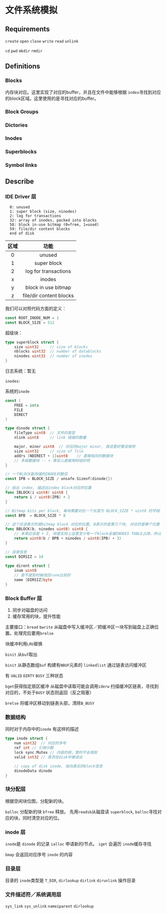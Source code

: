 # 文件系统模拟

## Requirements

`create` `open` `close` `write` `read` `unlink` 

`cd` `pwd` `mkdir` `rmdir` 

## Definitions

### Blocks

内存块对应。这里实现了对应的buffer，并且在文件中能够根据 `index`寻找到对应的block区域。这里使用的是寻找对应的buffer。

### Block Groups



### Dictories



### Inodes



### Superblocks



### Symbol links



## Describe

### IDE Driver 层

```
  0: unused
  1: super block (size, ninodes)
  2: log for transactions
  32: array of inodes, packed into blocks
  58: block in-use bitmap (0=free, 1=used)
  59: file/dir content blocks
  end of disk
```



| 区域 | 功能 |
| :---: | :--: |
| 0 | unused |
| 1 | super block |
| 2 | log for transactions |
| x | inodes |
| y | block in use bitmap |
| z | file/dir content blocks |

我们可以对照代码方面的定义：



```go
const ROOT_INODE_NUM = 1
const BLOCK_SIZE = 512
```

超级块：

```go
type superblock struct {
	size uint32		// size of blocks
	nblocks uint32	// number of datablocks
	ninodes uint32	// number of inodes
}
```

日志系统：暂无

`inodes`:

系统的`inode`

```go
const (
	FREE = iota
	FILE
	DIRECT
)

type dinode struct {
	fileType uint8	// 文件的类型
	nlink uint8		// link 链接的数量

	major, minor uint8	// 对应的major minor, 我这里好像没啥用
	size uint32		// size of file
	addrs [NDIRECT + 1]uint8	// 直接指向的数据块
	// 多级数据块 -- > 等会儿直接用树组织吧
}

// 一个BLOCK能存储的INODE的数目
const IPB = BLOCK_SIZE / unsafe.Sizeof(dinode{})

// 给出 index, 描述出index block对应的位置
func IBLOCK(i uint8) uint8 {
	return i / uint8(IPB) + 2
}

// Bitmap bits per block, 每块需要对应一个长度为 BLOCK_SIZE * uint8 的字段
const BPB  = BLOCK_SIZE * 8

// 这个应该表示的是bitmap block 对应的位置, B表示的是第几个块, 对应的是哪个位置
func BBLOCK(b, ninodes uint8) uint8 {
	// 本来应该是 + 2, 但是实际上这里至少有一个block会被INODES TABLE占用，所以 + 3
	return uint8(b / BPB + ninodes / uint8(IPB) + 3)
}

// 目录信息
const DIRSIZ = 14
 
type dirent struct {
	inum uint8
	// 是不是到时候改回rune比较好
	name [DIRSIZ]byte
}
```



### Block Buffer 层

1. 同步对磁盘的访问
2. 缓存常用的块，提升性能

主要接口：`bread` `bwrite` 从磁盘中写入缓冲区／把缓冲区一块写到磁盘上正确位置。处理完后要用`brelse`

块缓冲利用`LRU`替换

`binit` 从`buf`取出

`binit` 从静态数组`buf` 构建有`NBUF`元素的 `linkedlist` 通过链表访问缓冲区

有 `VALID` `DIRTY` `BUSY` 三种状态

`bget`获得指定扇区缓冲 从磁盘中读取可能会调用`iderw` 扫描缓冲区链表，寻找到对应的，不处于`BUSY` 状态则返回（反之阻塞）

`brelse`  将缓冲区移动到链表头部，清除`B_BUSY` 



### 数据结构

同时对于内存中的`inode` 有这样的描述

```go
type inode struct {
	num uint32	// 对应的序号
	ref int	// 引用计数
	lock sync.Mutex	// 内容的锁，暂时不会用到
	valid int32	// 是否在disk中被读出

	// copy of disk inode, 指向真实的block信息
	dinodeData dinode
}
```



### 块分配层

根据空闲块位图，分配新的块。

`balloc` 分配新的块 `bfree` 释放。 先用`readsb`从磁盘读 `superblock`, `balloc`寻找对应的块，同时清空对应的位。

### inode 层

`inode`是 `dinode` 的记录 `ialloc`  申请新的i节点。 `iget` 会遍历 `inode`缓存寻找

`bmap` 会返回对应序号 `inode` 的内容

### 目录层

目录的 `inode`类型是 `T_DIR`, `dirlookup` `dirlink` `dirunlink` 操作目录

### 文件描述符／系统调用层

`sys_link` `sys_unlink` `nameiparent` `dirlookup`